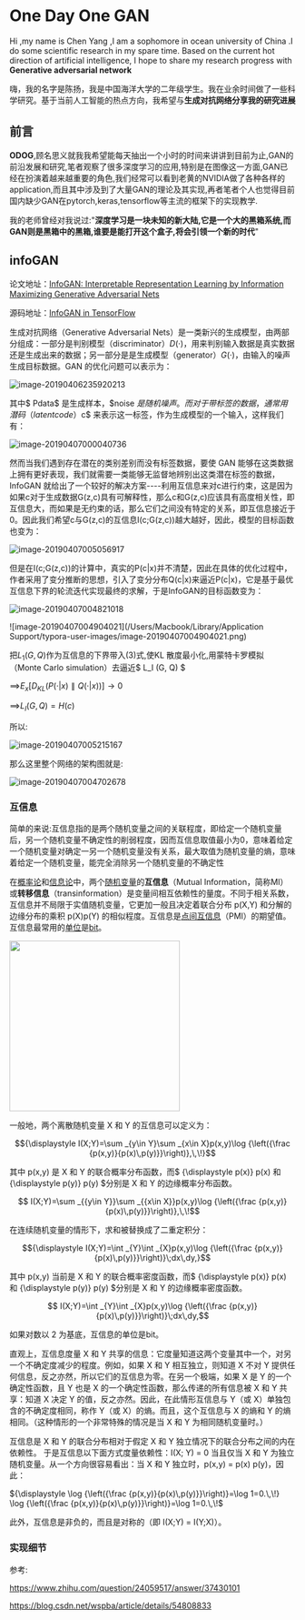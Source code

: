 # One Day One GAN

Hi ,my name is Chen Yang ,I am a sophomore in ocean university of China .I do some scientific research in my spare time. Based on the current hot direction of artificial intelligence, I hope to share my research progress with **Generative adversarial network**

嗨，我的名字是陈扬，我是中国海洋大学的二年级学生。我在业余时间做了一些科学研究。基于当前人工智能的热点方向，我希望与**生成对抗网络分享我的研究进展**

## 前言

**ODOG**,顾名思义就我我希望能每天抽出一个小时的时间来讲讲到目前为止,GAN的前沿发展和研究,笔者观察了很多深度学习的应用,特别是在图像这一方面,GAN已经在扮演着越来越重要的角色,我们经常可以看到老黄的NVIDIA做了各种各样的application,而且其中涉及到了大量GAN的理论及其实现,再者笔者个人也觉得目前国内缺少GAN在pytorch,keras,tensorflow等主流的框架下的实现教学.

我的老师曾经对我说过:"**深度学习是一块未知的新大陆,它是一个大的黑箱系统,而GAN则是黑箱中的黑箱,谁要是能打开这个盒子,将会引领一个新的时代**"

## infoGAN

论文地址：[InfoGAN: Interpretable Representation Learning by Information Maximizing Generative Adversarial Nets](http://arxiv.org/abs/1606.03657)

源码地址：[InfoGAN in TensorFlow](https://github.com/JonathanRaiman/tensorflow-infogan)

生成对抗网络（Generative Adversarial Nets）是一类新兴的生成模型，由两部分组成：一部分是判别模型（discriminator）$D(·)$，用来判别输入数据是真实数据还是生成出来的数据；另一部分是是生成模型（generator）$G(·)​$，由输入的噪声生成目标数据。GAN 的优化问题可以表示为：

![image-20190406235920213](https://ws2.sinaimg.cn/large/006tNc79ly1g1tcvbjv7kj30u002wmxe.jpg)

其中$ Pdata$ 是生成样本，$noise $是随机噪声。而对于带标签的数据，通常用潜码（latent code）$c$ 来表示这一标签，作为生成模型的一个输入，这样我们有：

![image-20190407000040736](https://ws2.sinaimg.cn/large/006tNc79ly1g1tcwgby27j30u002vjrm.jpg)

然而当我们遇到存在潜在的类别差别而没有标签数据，要使 GAN 能够在这类数据上拥有更好表现，我们就需要一类能够无监督地辨别出这类潜在标签的数据，InfoGAN 就给出了一个较好的解决方案----利用互信息来对c进行约束，这是因为如果c对于生成数据G(z,c)具有可解释性，那么c和G(z,c)应该具有高度相关性，即互信息大，而如果是无约束的话，那么它们之间没有特定的关系，即互信息接近于0。因此我们希望c与G(z,c)的互信息I(c;G(z,c))越大越好，因此，模型的目标函数也变为：

![image-20190407005056917](https://ws1.sinaimg.cn/large/006tNc79ly1g1tecr513vj30ve04cq3i.jpg)

但是在I(c;G(z,c))的计算中，真实的P(c|x)并不清楚，因此在具体的优化过程中，作者采用了变分推断的思想，引入了变分分布Q(c|x)来逼近P(c|x)，它是基于最优互信息下界的轮流迭代实现最终的求解，于是InfoGAN的目标函数变为：

![image-20190407004821018](https://ws1.sinaimg.cn/large/006tNc79ly1g1tea1p7swj310u08o0ub.jpg)

![image-20190407004904021](/Users/Macbook/Library/Application Support/typora-user-images/image-20190407004904021.png)

把$L_1(G,Q)$作为互信息的下界带入(3)式,使KL 散度最小化,用蒙特卡罗模拟（Monte Carlo simulation）去逼近$ L_I (G, Q) $

==>$E_x[D_{KL}(P(·|x) ∥ Q(·|x))] → 0​$

==>$L_I (G, Q) = H (c)​$

所以:

![image-20190407005215167](https://ws3.sinaimg.cn/large/006tNc79ly1g1tee3vq10j30y804kwf5.jpg)

那么这里整个网络的架构图就是:

![image-20190407004702678](https://ws3.sinaimg.cn/large/006tNc79ly1g1te8p78d8j30xh0u0agr.jpg) 

### 互信息

简单的来说:互信息指的是两个随机变量之间的关联程度，即给定一个随机变量后，另一个随机变量不确定性的削弱程度，因而互信息取值最小为0，意味着给定一个随机变量对确定一另一个随机变量没有关系，最大取值为随机变量的熵，意味着给定一个随机变量，能完全消除另一个随机变量的不确定性

在[概率论](https://zh.wikipedia.org/wiki/%E6%A6%82%E7%8E%87%E8%AE%BA)和[信息论](https://zh.wikipedia.org/wiki/%E4%BF%A1%E6%81%AF%E8%AE%BA)中，两个[随机变量](https://zh.wikipedia.org/wiki/%E9%9A%8F%E6%9C%BA%E5%8F%98%E9%87%8F)的**互信息**（Mutual Information，简称MI）或**转移信息**（transinformation）是变量间相互依赖性的量度。不同于相关系数，互信息并不局限于实值随机变量，它更加一般且决定着联合分布 p(X,Y) 和分解的边缘分布的乘积 p(X)p(Y) 的相似程度。互信息是[点间互信息](https://zh.wikipedia.org/w/index.php?title=%E7%82%B9%E9%97%B4%E4%BA%92%E4%BF%A1%E6%81%AF&action=edit&redlink=1)（PMI）的期望值。互信息最常用的[单位](https://zh.wikipedia.org/wiki/%E8%AE%A1%E9%87%8F%E5%8D%95%E4%BD%8D)是[bit](https://zh.wikipedia.org/wiki/%E4%BD%8D%E5%85%83)。

<img src="https://ws2.sinaimg.cn/large/006tNc79ly1g1tcyo35msj316m0u0gpj.jpg" width=300>

一般地，两个离散随机变量 X 和 Y 的互信息可以定义为：

$${\displaystyle I(X;Y)=\sum _{y\in Y}\sum _{x\in X}p(x,y)\log {\left({\frac {p(x,y)}{p(x)\,p(y)}}\right)},\,\!}​$$

其中 p(x,y) 是 X 和 Y 的联合概率分布函数，而$ {\displaystyle p(x)} p(x)   和    {\displaystyle p(y)} p(y) $分别是 X 和 Y 的边缘概率分布函数。

$$ I(X;Y)=\sum _{{y\in Y}}\sum _{{x\in X}}p(x,y)\log {\left({\frac  {p(x,y)}{p(x)\,p(y)}}\right)},\,\!​$$

在连续随机变量的情形下，求和被替换成了二重定积分：

$${\displaystyle I(X;Y)=\int _{Y}\int _{X}p(x,y)\log {\left({\frac {p(x,y)}{p(x)\,p(y)}}\right)}\;dx\,dy,}$$

其中 p(x,y) 当前是 X 和 Y 的联合概率密度函数，而$ {\displaystyle p(x)} p(x)    和    {\displaystyle p(y)} p(y) $分别是 X 和 Y 的边缘概率密度函数。

$$ I(X;Y)=\int _{Y}\int _{X}p(x,y)\log {\left({\frac  {p(x,y)}{p(x)\,p(y)}}\right)}\;dx\,dy,$$

如果对数以 2 为基底，互信息的单位是bit。

直观上，互信息度量 X 和 Y 共享的信息：它度量知道这两个变量其中一个，对另一个不确定度减少的程度。例如，如果 X 和 Y 相互独立，则知道 X 不对 Y 提供任何信息，反之亦然，所以它们的互信息为零。在另一个极端，如果 X 是 Y 的一个确定性函数，且 Y 也是 X 的一个确定性函数，那么传递的所有信息被 X 和 Y 共享：知道 X 决定 Y 的值，反之亦然。因此，在此情形互信息与 Y（或 X）单独包含的不确定度相同，称作 Y（或 X）的熵。而且，这个互信息与 X 的熵和 Y 的熵相同。（这种情形的一个非常特殊的情况是当 X 和 Y 为相同随机变量时。）

互信息是 X 和 Y 的联合分布相对于假定 X 和 Y 独立情况下的联合分布之间的内在依赖性。 于是互信息以下面方式度量依赖性：I(X; Y) = 0 当且仅当 X 和 Y 为独立随机变量。从一个方向很容易看出：当 X 和 Y 独立时，p(x,y) = p(x) p(y)，因此：

${\displaystyle \log {\left({\frac {p(x,y)}{p(x)\,p(y)}}\right)}=\log 1=0.\,\!} \log {\left({\frac  {p(x,y)}{p(x)\,p(y)}}\right)}=\log 1=0.\,\!​$

此外，互信息是非负的，而且是对称的（即 I(X;Y) = I(Y;X)）。

### 实现细节





参考:

https://www.zhihu.com/question/24059517/answer/37430101

https://blog.csdn.net/wspba/article/details/54808833 